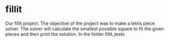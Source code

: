 # fillit

Our fillit project. The objective of the project was to make a tetris piece solver. The solver will calculate the smallest
possible square to fit the given pieces and then print the solution. In the folder fillit_tests 

